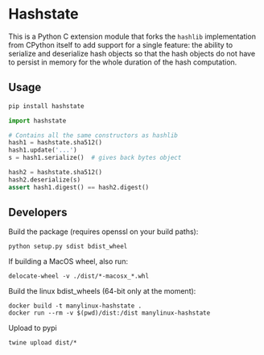 # Hashstate

This is a Python C extension module that forks the ``hashlib`` implementation
from CPython itself to add support for a single feature: the ability to
serialize and deserialize hash objects so that the hash objects do not have
to persist in memory for the whole duration of the hash computation.

## Usage

```bash
pip install hashstate
```

```python
import hashstate

# Contains all the same constructors as hashlib
hash1 = hashstate.sha512()
hash1.update('...')
s = hash1.serialize()  # gives back bytes object

hash2 = hashstate.sha512()
hash2.deserialize(s)
assert hash1.digest() == hash2.digest()
```

## Developers

Build the package (requires openssl on your build paths):

    python setup.py sdist bdist_wheel

If building a MacOS wheel, also run:

    delocate-wheel -v ./dist/*-macosx_*.whl

Build the linux bdist_wheels (64-bit only at the moment):

    docker build -t manylinux-hashstate .
    docker run --rm -v $(pwd)/dist:/dist manylinux-hashstate

Upload to pypi

    twine upload dist/*
